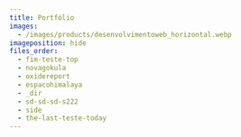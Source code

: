 ```yaml
---
title: Portfólio
images:
  - /images/products/desenvolvimentoweb_horizontal.webp
imageposition: hide
files_order:
  - fim-teste-top
  - novagokula
  - oxidereport
  - espacohimalaya
  - _dir
  - sd-sd-sd-s222
  - side
  - the-last-teste-today
---
```

<list title="Portfólio"/>